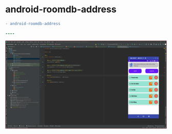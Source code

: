 # android-roomdb-address

```diff
- android-roomdb-address
```

```diff
----
```
![alt text](https://github.com/MaiKienCuong/android-roomdb-address/blob/master/ANH.PNG?raw=true)
